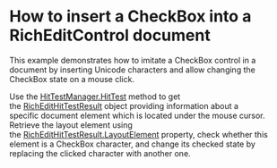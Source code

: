 # How to insert a CheckBox into a RichEditControl document


<p>This example demonstrates how to imitate a CheckBox control in a document by inserting Unicode characters and allow changing the CheckBox state on a mouse click.</p>
<p>Use the <a href="https://documentation.devexpress.com/#corelibraries/DevExpressXtraRichEditHitTestManagerMembersTopicAll">HitTestManager.HitTest</a> method to get the <a href="https://documentation.devexpress.com/#CoreLibraries/clsDevExpressXtraRichEditRichEditHitTestResulttopic">RichEditHitTestResult</a> object providing information about a specific document element which is located under the mouse cursor. Retrieve the layout element using the <a href="https://documentation.devexpress.com/#CoreLibraries/DevExpressXtraRichEditRichEditHitTestResult_LayoutElementtopic">RichEditHitTestResult.LayoutElement</a> property, check whether this element is a CheckBox character, and change its checked state by replacing the clicked character with another one.</p>

<br/>


